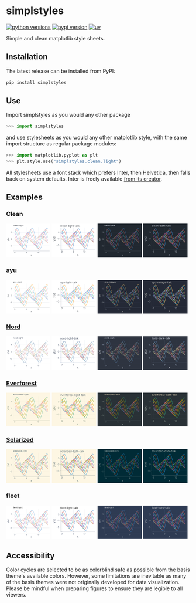 # simplstyles

[![python versions](https://img.shields.io/badge/3.11_%7C_3.12_%7C_3.13-3776AB?style=flat-square&logo=python&logoColor=ffffff&label=python&labelColor=393f46)](https://github.com/garland-culbreth/simplstyles)
[![pypi version](https://img.shields.io/pypi/v/simplstyles?style=flat-square&logo=pypi&logoColor=ffffff&labelColor=393f46)](https://pypi.org/project/simplstyles/)
[![uv](https://img.shields.io/endpoint?url=https://raw.githubusercontent.com/astral-sh/uv/main/assets/badge/v0.json&style=flat-square&labelColor=393f46)](https://github.com/astral-sh/uv)

Simple and clean matplotlib style sheets.

## Installation

The latest release can be installed from PyPI:

```txt
pip install simplstyles
```

## Use

Import simplstyles as you would any other package

```py
>>> import simplstyles
```

and use stylesheets as you would any other matplotlib style, with the same import structure as regular package modules:

```py
>>> import matplotlib.pyplot as plt
>>> plt.style.use("simplstyles.clean.light")
```

All stylesheets use a font stack which prefers Inter, then Helvetica, then falls back on system defaults. Inter is freely available [from its creator](https://rsms.me/inter/).

## Examples

### Clean

<p float="left">
  <img src="./examples/clean-light.png" width="24%" alt="clean" />
  <img src="./examples/clean-light-talk.png" width="24%" alt="clean talk" /> 
  <img src="./examples/clean-dark.png" width="24%" alt="clean dark" />
  <img src="./examples/clean-dark-talk.png" width="24%" alt="clean dark talk" />
</p>

### [ayu](https://github.com/ayu-theme/ayu-colors)

<p float="left">
  <img src="./examples/ayu-light.png" width="24%" alt="clean" />
  <img src="./examples/ayu-light-talk.png" width="24%" alt="clean talk" /> 
  <img src="./examples/ayu-mirage.png" width="24%" alt="clean dark" />
  <img src="./examples/ayu-mirage-talk.png" width="24%" alt="clean dark talk" />
</p>

### [Nord](https://github.com/nordtheme/nord)

<p float="left">
  <img src="./examples/nord-light.png" width="24%" alt="clean" />
  <img src="./examples/nord-light-talk.png" width="24%" alt="clean talk" /> 
  <img src="./examples/nord-dark.png" width="24%" alt="clean dark" />
  <img src="./examples/nord-dark-talk.png" width="24%" alt="clean dark talk" />
</p>

### [Everforest](https://github.com/sainnhe/everforest)

<p float="left">
  <img src="./examples/everforest-light.png" width="24%" alt="clean" />
  <img src="./examples/everforest-light-talk.png" width="24%" alt="clean talk" /> 
  <img src="./examples/everforest-dark.png" width="24%" alt="clean dark" />
  <img src="./examples/everforest-dark-talk.png" width="24%" alt="clean dark talk" />
</p>

### [Solarized](https://github.com/altercation/solarized)

<p float="left">
  <img src="./examples/solarized-light.png" width="24%" alt="clean" />
  <img src="./examples/solarized-light-talk.png" width="24%" alt="clean talk" /> 
  <img src="./examples/solarized-dark.png" width="24%" alt="clean dark" />
  <img src="./examples/solarized-dark-talk.png" width="24%" alt="clean dark talk" />
</p>

### fleet

<p float="left">
  <img src="./examples/fleet-light.png" width="24%" alt="clean" />
  <img src="./examples/fleet-light-talk.png" width="24%" alt="clean talk" /> 
  <img src="./examples/fleet-dark.png" width="24%" alt="clean dark" />
  <img src="./examples/fleet-dark-talk.png" width="24%" alt="clean dark talk" />
</p>

## Accessibility

Color cycles are selected to be as colorblind safe as possible from the basis theme's available colors. However, some limitations are inevitable as many of the basis themes were not originally developed for data visualization. Please be mindful when preparing figures to ensure they are legible to all viewers.
